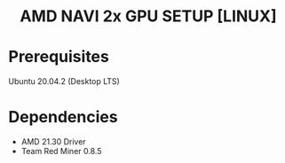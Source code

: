 <h1 align=center><strong>AMD</strong> NAVI 2x GPU SETUP [LINUX]</h2>

# Prerequisites
Ubuntu 20.04.2 (Desktop LTS)

# Dependencies
- AMD 21.30 Driver
- Team Red Miner 0.8.5